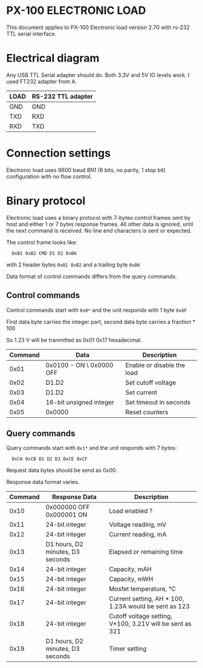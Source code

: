 # PX-100 ELECTRONIC LOAD


This document applies to PX-100 Electronic load version 2.70 with rs-232 TTL serial interface.

# Electrical diagram

Any USB TTL Serial adapter should do. Both 3.3V and 5V IO levels work. I used FT232 adapter from A.


| LOAD | RS-232 TTL adapter |
| -- | -- |
| GND | GND |
| TXD | RXD |
| RXD | TXD |

# Connection settings

Electronic load uses 9600 baud 8N1 (8 bits, no parity, 1 stop bit) configuration with no flow control.

# Binary protocol

Electronic load uses a binary protocol with 7-bytes control frames sent by host and either 1 or 7 bytes response frames. All other data is ignored, until the next command is received.
No line end characters is sent or expected.

The control frame looks like:
```
  0xB1 0xB2 CMD D1 D2 0xB6
```

with 2 header bytes `0xB1 0xB2` and a trailing byte `0xB6`

Data format of control commands differs from the query commands.

## Control commands
Control commands start with `0x0*` and the unit responds with 1 byte `0x6F`

First data byte carries the integer part, second data byte carries a fraction * 100

So 1.23 V will be tranmitted as 0x01 0x17 hexadecimal.

| Command | Data | Description |
| -- | -- | -- |
| 0x01 | 0x0100 - ON \ 0x0000 OFF | Enable or disable the load 
| 0x02 | D1.D2  | Set cutoff voltage
| 0x03 | D1.D2  | Set current
| 0x04 | 16-bit unsigned integer | Set timeout in seconds
| 0x05 | 0x0000 | Reset counters


## Query commands
Query commands start with `0x1*` and the unit responds with 7 bytes:

```
  0xCA 0xCB D1 D2 D3 0xCE 0xCF
```
Request data bytes should be send as 0x00.

Response data format varies.

| Command | Response Data | Description |
| -- | -- | --
| 0x10 | 0x000000 OFF 0x000001 ON | Load enabled ?
| 0x11 | 24-bit integer | Voltage reading, mV
| 0x12 | 24-bit integer | Current reading, mA
| 0x13 | D1 hours, D2 minutes, D3 seconds | Elapsed or remaining time
| 0x14 | 24-bit integer | Capacity, mAH
| 0x15 | 24-bit integer | Capacity, mWH
| 0x16 | 24-bit integer | Mosfet temperature, °C
| 0x17 | 24-bit integer | Current setting, AH * 100, 1.23A would be sent as 123
| 0x18 | 24-bit integer | Cutoff voltage setting, V*100, 3.21V will be sent as 321
| 0x19 | D1 hours, D2 minutes, D3 seconds | Timer setting

